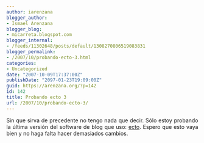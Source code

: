 ```yaml
---
author: iarenzana
blogger_author:
- Ismael Arenzana
blogger_blog:
- micarreta.blogspot.com
blogger_internal:
- /feeds/11302648/posts/default/1308270806519083831
blogger_permalink:
- /2007/10/probando-ecto-3.html
categories:
- Uncategorized
date: "2007-10-09T17:37:00Z"
publishDate: "2097-01-23T19:09:00Z"
guid: https://arenzana.org/?p=142
id: 142
title: Probando ecto 3
url: /2007/10/probando-ecto-3/
---
```

<p style="text-align: justify;">
  <p style="text-align: justify;">
    Sin que sirva de precedente no tengo nada que decir. Sólo estoy probando la última versión del software de blog que uso: <a href="http://infinite-sushi.com/software/ecto/">ecto</a>. Espero que esto vaya bien y no haga falta hacer demasiados cambios.
  </p>
